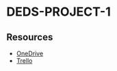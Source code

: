 # DEDS-PROJECT-1

## Resources

- [OneDrive](https://dehaagsehogeschool-my.sharepoint.com/:f:/g/personal/23078995_student_hhs_nl/Et_iwd-JNxJLjoUXHYEIr10Bdm80pQ8Qy7Dyop0ZqZ3o6A?e=uf2pDZ)
- [Trello](https://trello.com/invite/b/67d87919b28781d55cd1f564/ATTI44b04e2f2e46ca3553312bed68e31bc011EFD37D/deds-project-1)
